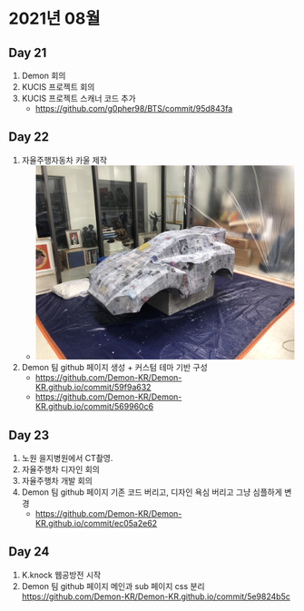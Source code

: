 # 2021년 08월

## Day 21
1. Demon 회의
2. KUCIS 프로젝트 회의
3. KUCIS 프로젝트 스캐너 코드 추가   
    - https://github.com/g0pher98/BTS/commit/95d843fa


## Day 22
1. 자율주행자동차 카울 제작  
    - ![img](./resource/20210822.jpg)
2. Demon 팀 github 페이지 생성 + 커스텀 테마 기반 구성  
    - https://github.com/Demon-KR/Demon-KR.github.io/commit/59f9a632
    - https://github.com/Demon-KR/Demon-KR.github.io/commit/569960c6


## Day 23
1. 노원 을지병원에서 CT촬영.
2. 자율주행차 디자인 회의
3. 자율주행차 개발 회의
4. Demon 팀 github 페이지 기존 코드 버리고, 디자인 욕심 버리고 그냥 심플하게 변경
    - https://github.com/Demon-KR/Demon-KR.github.io/commit/ec05a2e62


## Day 24
1. K.knock 웹공방전 시작
2. Demon 팀 github 페이지 메인과 sub 페이지 css 분리
    https://github.com/Demon-KR/Demon-KR.github.io/commit/5e9824b5c
